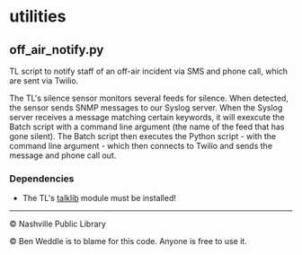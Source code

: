 # utilities
## off_air_notify.py

TL script to notify staff of an off-air incident via SMS and phone call, which are sent via Twilio.

The TL's silence sensor monitors several feeds for silence. When detected, the sensor sends SNMP messages to our Syslog server. When the Syslog server receives a message matching certain keywords, it will exexcute the Batch script with a command line argument (the name of the feed that has gone silent). The Batch script then executes the Python script - with the command line argument - which then connects to Twilio and sends the message and phone call out.

### Dependencies
 - The TL's [talklib](https://github.com/Nashville-Public-Library/talklib) module must be installed!

---
© Nashville Public Library

© Ben Weddle is to blame for this code. Anyone is free to use it.